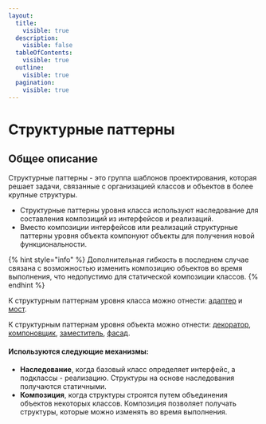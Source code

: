 ```yaml
---
layout:
  title:
    visible: true
  description:
    visible: false
  tableOfContents:
    visible: true
  outline:
    visible: true
  pagination:
    visible: true
---
```


# Структурные паттерны

## Общее описание

Структурные паттерны - это группа шаблонов проектирования, которая решает задачи, связанные с организацией классов и объектов в более крупные структуры.

* Структурные паттерны уровня класса используют наследование для составления композиций из интерфейсов и реализаций.
* Вместо композиции интерфейсов или реализаций структурные паттерны уровня объекта компонуют объекты для получения новой функциональности.

{% hint style="info" %}
Дополнительная гибкость в последнем случае  связана с возможностью изменить композицию объектов во время выполнения, что недопустимо для статической композиции классов.
{% endhint %}

К структурным паттернам уровня класса можно отнести: [адаптер](adapter/) и [мост](bridge.md).

К структурным паттернам уровня объекта можно отнести: [декоратор](dekorator.md), [компоновщик](composite.md), [заместитель](proxy.md), [фасад](facade.md).

#### Используются следующие механизмы:

* **Наследование**, когда базовый класс определяет интерфейс, а подклассы - реализацию. Структуры на основе наследования получаются статичными.
* **Композиция**, когда структуры строятся путем объединения объектов некоторых классов. Композиция позволяет получать структуры, которые можно изменять во время выполнения.
